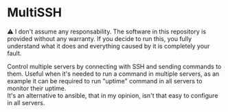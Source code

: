 # MultiSSH
⚠️ I don't assume any responsability. The software in this repository is provided without any warranty. If you decide to run this, you fully understand what it does and everything caused by it is completely your fault.<br>

Control multiple servers by connecting with SSH and sending commands to them.
Useful when it's needed to run a command in multiple servers, as an example it can be required to run "uptime" command in all servers to monitor their uptime. <br>
It's an alternative to ansible, that in my opinion, isn't that easy to configure in all servers. <br>
